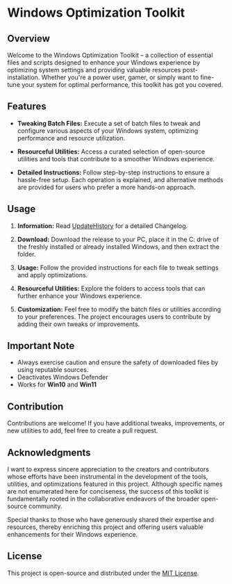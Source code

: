 # Windows Optimization Toolkit

## Overview

Welcome to the Windows Optimization Toolkit – a collection of essential files and scripts designed to enhance your Windows experience by optimizing system settings and providing valuable resources post-installation. Whether you're a power user, gamer, or simply want to fine-tune your system for optimal performance, this toolkit has got you covered.

## Features

- **Tweaking Batch Files:** Execute a set of batch files to tweak and configure various aspects of your Windows system, optimizing performance and resource utilization.

- **Resourceful Utilities:** Access a curated selection of open-source utilities and tools that contribute to a smoother Windows experience.

- **Detailed Instructions:** Follow step-by-step instructions to ensure a hassle-free setup. Each operation is explained, and alternative methods are provided for users who prefer a more hands-on approach.

## Usage

1. **Information:** Read [UpdateHistory](https://github.com/HardwareGeiler/Windows-Optimization-Toolkit/blob/main/UpdateHistory.md) for a detailed Changelog.

2. **Download:** Download the release to your PC, place it in the C: drive of the freshly installed or already installed Windows, and then extract the folder.

3. **Usage:** Follow the provided instructions for each file to tweak settings and apply optimizations.

4. **Resourceful Utilities:** Explore the folders to access tools that can further enhance your Windows experience.

5. **Customization:** Feel free to modify the batch files or utilities according to your preferences. The project encourages users to contribute by adding their own tweaks or improvements.

## Important Note

- Always exercise caution and ensure the safety of downloaded files by using reputable sources.
- Deactivates Windows Defender
- Works for **Win10** and **Win11**

## Contribution

Contributions are welcome! If you have additional tweaks, improvements, or new utilities to add, feel free to create a pull request.

## Acknowledgments

I want to express sincere appreciation to the creators and contributors whose efforts have been instrumental in the development of the tools, utilities, and optimizations featured in this project. Although specific names are not enumerated here for conciseness, the success of this toolkit is fundamentally rooted in the collaborative endeavors of the broader open-source community.

Special thanks to those who have generously shared their expertise and resources, thereby enriching this project and offering users valuable enhancements for their Windows experience.

## License

This project is open-source and distributed under the [MIT License](https://github.com/HardwareGeiler/postinstall/blob/main/LICENSE).
